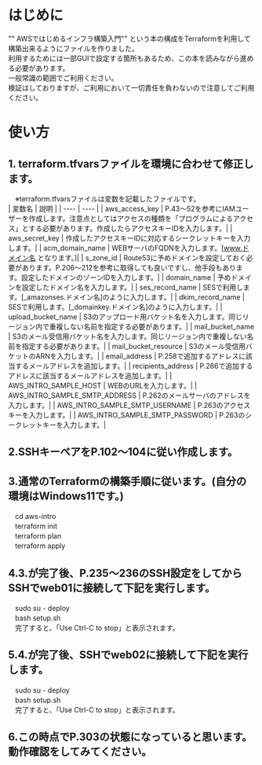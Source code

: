 # はじめに 
"" AWSではじめるインフラ構築入門"" という本の構成をTerraformを利用して構築出来るようにファイルを作りました。  
利用するためには一部GUIで設定する箇所もあるため、この本を読みながら進める必要があります。  
一般常識の範囲でご利用ください。  
検証はしておりますが、ご利用において一切責任を負わないので注意してご利用ください。  


# 使い方 
## 1. terraform.tfvarsファイルを環境に合わせて修正します。  
　※terraform.tfvarsファイルは変数を記載したファイルです。  
| 変数名                         | 説明 |
| ----                           | ---- |
| aws_access_key                 | P.43～52を参考にIAMユーザーを作成します。注意点としてはアクセスの種類を「プログラムによるアクセス」とする必要があります。作成したらアクセスキーIDを入力します。|
| aws_secret_key                 | 作成したアクセスキーIDに対応するシークレットキーを入力します。|
| acm_domain_name                | WEBサーバのFQDNを入力します。[www.ドメイン名 となります。]|
| s_zone_id                      | Route53に予めドメインを設定しておく必要があります。P.206～212を参考に取得しても良いですし、他手段もあります。設定したドメインのゾーンIDを入力します。|
| domain_name                    | 予めドメインを設定したドメイン名を入力します。|
| ses_record_name                | SESで利用します。[_amazonses.ドメイン名]のように入力します。|
| dkim_record_name               | SESで利用します。[_domainkey.ドメイン名]のように入力します。|
| upload_bucket_name             | S3のアップロード用バケット名を入力します。同じリージョン内で重複しない名前を指定する必要があります。|
| mail_bucket_name               | S3のメール受信用バケット名を入力します。同じリージョン内で重複しない名前を指定する必要があります。|
| mail_bucket_resource           | S3のメール受信用バケットのARNを入力します。|
| email_address                  | P.258で追加するアドレスに該当するメールアドレスを追加します。|
| recipients_address             | P.266で追加するアドレスに該当するメールアドレスを追加します。|
| AWS_INTRO_SAMPLE_HOST          | WEBのURLを入力します。|
| AWS_INTRO_SAMPLE_SMTP_ADDRESS  | P.262のメールサーバのアドレスを入力します。|
| AWS_INTRO_SAMPLE_SMTP_USERNAME | P.263のアクセスキーを入力します。|
| AWS_INTRO_SAMPLE_SMTP_PASSWORD | P.263のシークレットキーを入力します。|
  
## 2.SSHキーペアをP.102～104に従い作成します。
  
## 3.通常のTerraformの構築手順に従います。(自分の環境はWindows11です。)  
　cd aws-intro  
　terraform init  
　terraform plan  
　terraform apply  
  
## 4.3.が完了後、P.235～236のSSH設定をしてからSSHでweb01に接続して下記を実行します。  
　sudo su - deploy  
　bash setup.sh  
　完了すると、「Use Ctrl-C to stop」と表示されます。  
  
## 5.4.が完了後、SSHでweb02に接続して下記を実行します。  
　sudo su - deploy  
　bash setup.sh  
　完了すると、「Use Ctrl-C to stop」と表示されます。  
  
## 6.この時点でP.303の状態になっていると思います。動作確認をしてみてください。  

